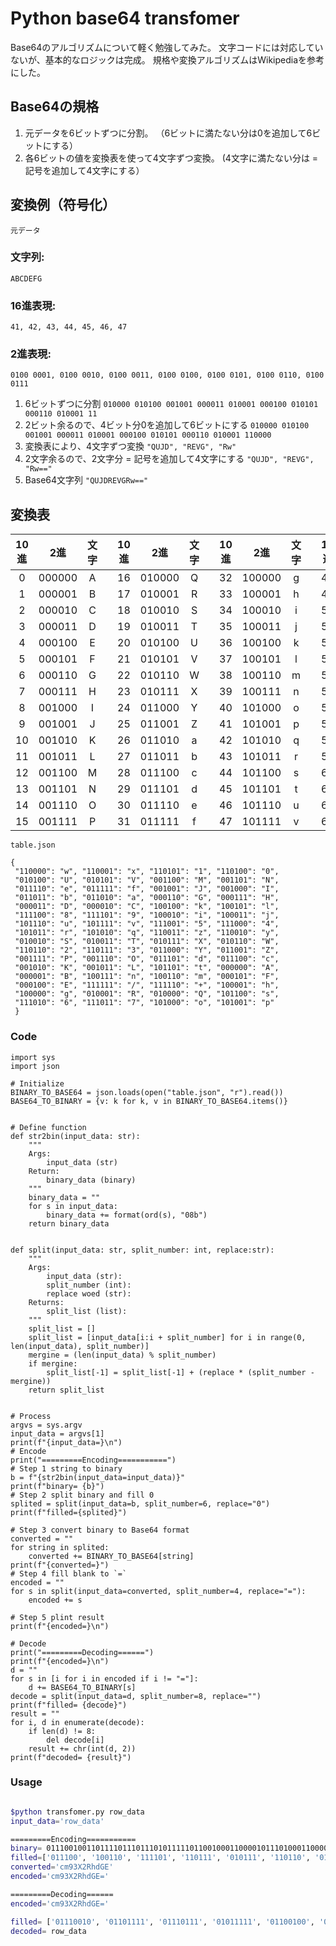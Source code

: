 # Python base64 transfomer

Base64のアルゴリズムについて軽く勉強してみた。
文字コードには対応していないが、基本的なロジックは完成。
規格や変換アルゴリズムはWikipediaを参考にした。

## Base64の規格


1. 元データを6ビットずつに分割。
（6ビットに満たない分は0を追加して6ビットにする）
2. 各6ビットの値を変換表を使って4文字ずつ変換。
 (4文字に満たない分は = 記号を追加して4文字にする）
 
## 変換例（符号化）

`元データ`
### 文字列: 
`ABCDEFG`
### 16進表現: 
```41, 42, 43, 44, 45, 46, 47```
### 2進表現: 
```
0100 0001, 0100 0010, 0100 0011, 0100 0100, 0100 0101, 0100 0110, 0100 0111
```

1. 6ビットずつに分割
`010000 010100 001001 000011 010001 000100 010101 000110 010001 11`
2. 2ビット余るので、4ビット分0を追加して6ビットにする
`010000 010100 001001 000011 010001 000100 010101 000110 010001 110000`
3. 変換表により、4文字ずつ変換
`"QUJD", "REVG", "Rw"`
4. 2文字余るので、2文字分 = 記号を追加して4文字にする
`"QUJD", "REVG", "Rw=="`
5. Base64文字列
`"QUJDREVGRw=="`



## 変換表

|10進|2進|文字||10進|2進|文字||10進|2進|文字||10進|2進|文字|
|:-:|:-:|:-:|:-:|:-:|:-:|:-:|:-:|:-:|:-:|:-:|:-:|:-:|:-:|:-:|
|0|000000|A||16|010000|Q||32|100000|g||48|110000|w|
|1|000001|B||17|010001|R||33|100001|h||49|110001|x|
|2|000010|C||18|010010|S||34|100010|i||50|110010|y|
|3|000011|D||19|010011|T||35|100011|j||51|110011|z|
|4|000100|E||20|010100|U||36|100100|k||52|110100|0|
|5|000101|F||21|010101|V||37|100101|l||53|110101|1|
|6|000110|G||22|010110|W||38|100110|m||54|110110|2|
|7|000111|H||23|010111|X||39|100111|n||55|110111|3|
|8|001000|I||24|011000|Y||40|101000|o||56|111000|4|
|9|001001|J||25|011001|Z||41|101001|p||57|111001|5|
|10|001010|K||26|011010|a||42|101010|q||58|111010|6|
|11|001011|L||27|011011|b||43|101011|r||59|111011|7|
|12|001100|M||28|011100|c||44|101100|s||60|111100|8|
|13|001101|N||29|011101|d||45|101101|t||61|111101|9|
|14|001110|O||30|011110|e||46|101110|u||62|111110|+|
|15|001111|P||31|011111|f||47|101111|v||63|111111|/|



`table.json`
```json=
{
 "110000": "w", "110001": "x", "110101": "1", "110100": "0", 
 "010100": "U", "010101": "V", "001100": "M", "001101": "N",
 "011110": "e", "011111": "f", "001001": "J", "001000": "I",
 "011011": "b", "011010": "a", "000110": "G", "000111": "H",
 "000011": "D", "000010": "C", "100100": "k", "100101": "l",
 "111100": "8", "111101": "9", "100010": "i", "100011": "j",
 "101110": "u", "101111": "v", "111001": "5", "111000": "4", 
 "101011": "r", "101010": "q", "110011": "z", "110010": "y",
 "010010": "S", "010011": "T", "010111": "X", "010110": "W",
 "110110": "2", "110111": "3", "011000": "Y", "011001": "Z",
 "001111": "P", "001110": "O", "011101": "d", "011100": "c", 
 "001010": "K", "001011": "L", "101101": "t", "000000": "A",
 "000001": "B", "100111": "n", "100110": "m", "000101": "F",
 "000100": "E", "111111": "/", "111110": "+", "100001": "h", 
 "100000": "g", "010001": "R", "010000": "Q", "101100": "s", 
 "111010": "6", "111011": "7", "101000": "o", "101001": "p"
 }
```


### Code

```python=
import sys
import json

# Initialize
BINARY_TO_BASE64 = json.loads(open("table.json", "r").read())
BASE64_TO_BINARY = {v: k for k, v in BINARY_TO_BASE64.items()}


# Define function
def str2bin(input_data: str):
    """
    Args:
        input_data (str)
    Return:
        binary_data (binary)
    """
    binary_data = ""
    for s in input_data:
        binary_data += format(ord(s), "08b")
    return binary_data


def split(input_data: str, split_number: int, replace:str):
    """
    Args:
        input_data (str):
        split_number (int):
        replace woed (str):
    Returns:
        split_list (list):
    """
    split_list = []
    split_list = [input_data[i:i + split_number] for i in range(0, len(input_data), split_number)]
    mergine = (len(input_data) % split_number)
    if mergine:
        split_list[-1] = split_list[-1] + (replace * (split_number - mergine))
    return split_list


# Process
argvs = sys.argv
input_data = argvs[1]
print(f"{input_data=}\n")
# Encode
print("=========Encoding===========")
# Step 1 string to binary
b = f"{str2bin(input_data=input_data)}"
print(f"binary= {b}")
# Step 2 split binary and fill 0
splited = split(input_data=b, split_number=6, replace="0")
print(f"filled={splited}")

# Step 3 convert binary to Base64 format
converted = ""
for string in splited:
    converted += BINARY_TO_BASE64[string]
print(f"{converted=}")
# Step 4 fill blank to `=`
encoded = ""
for s in split(input_data=converted, split_number=4, replace="="):
    encoded += s

# Step 5 plint result
print(f"{encoded=}\n")

# Decode
print("=========Decoding======")
print(f"{encoded=}\n")
d = ""
for s in [i for i in encoded if i != "="]:
    d += BASE64_TO_BINARY[s]
decode = split(input_data=d, split_number=8, replace="")
print(f"filled= {decode}")
result = ""
for i, d in enumerate(decode):
    if len(d) != 8:
        del decode[i]
    result += chr(int(d, 2))
print(f"decoded= {result}")

```

### Usage

```bash

$python transfomer.py row_data
input_data='row_data'

=========Encoding===========
binary= 0111001001101111011101110101111101100100011000010111010001100001
filled=['011100', '100110', '111101', '110111', '010111', '110110', '010001', '100001', '011101', '000110', '000100']
converted='cm93X2RhdGE'
encoded='cm93X2RhdGE='

=========Decoding======
encoded='cm93X2RhdGE='

filled= ['01110010', '01101111', '01110111', '01011111', '01100100', '01100001', '01110100', '01100001', '00']
decoded= row_data


```
